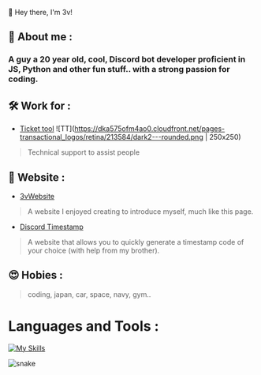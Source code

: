 👋 Hey there, I'm 3v!  

## 🙂 About me :

### A guy a 20 year old, cool, Discord bot developer proficient in JS, Python and other fun stuff.. with a strong passion for coding.

## 🛠️ Work for :

- [Ticket tool](https://tickettool.xyz/) ![TT](https://dka575ofm4ao0.cloudfront.net/pages-transactional_logos/retina/213584/dark2---rounded.png | 250x250)
> Technical support to assist people

## 🔗 Website :

- [3vWebsite](https://3vfi-dev.github.io/)
> A website I enjoyed creating to introduce myself, much like this page.

- [Discord Timestamp](https://r.3v.fi/discord-timestamps/)
> A website that allows you to quickly generate a timestamp code of your choice (with help from my brother).

## 😍 Hobies :

> coding, japan, car, space, navy, gym..

# Languages and Tools :

   [![My Skills](https://skillicons.dev/icons?i=js,discordjs,discord,idea,nodejs,phpstorm,webstorm,py,vscode,html,css)](https://skillicons.dev)


![snake](https://github.com/user-attachments/assets/319ce804-4f57-4a93-aba2-8f92eb64e52f)


